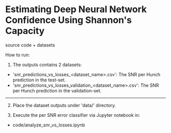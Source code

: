 # Estimating Deep Neural Network Confidence Using Shannon's Capacity
source code + datasets

How to run:

1. The outputs contains 2 datasets:
  - 'snr_predictions_vs_losses_<dataset_name>.csv': The SNR per Hunch prediction in the test-set.
  - 'snr_predictions_vs_losses_validation_<dataset_name>.csv': The SNR per Hunch prediction in the validation-set.
-------------------------------------------------------------------------------------------------------
2. Place the dataset outputs under 'data/' directory.

3. Execute the per SNR error classifier via Jupyter notebook in:
  - code/analyze_snr_vs_losses.ipynb
  
